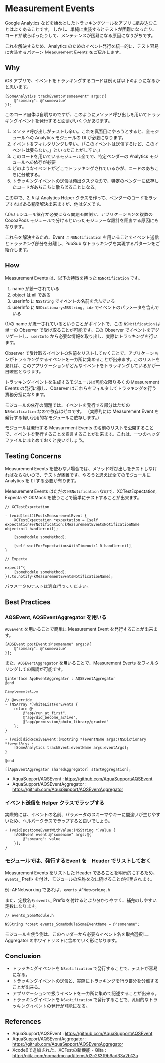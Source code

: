 Measurement Events
===

Google Analytics などを始めとしたトラッキングツールをアプリに組み込むことはよくあることです。
しかし、単純に実装するとテストが困難になったり、コードが散らばったりして、メンテナンスが困難になる原因になりがちです。

これを解決するため、Analytics のためのイベント発行を統一的に、テスト容易に実装するパターン Measurement Events をご紹介します。

Why
---

iOS アプリで、イベントをトラッキングするコードは例えば以下のようになるかと思います。

```objc
[SomeAnalytics trackEvent:@"someevent" args:@{
	@"somearg": @"somevalue"
}];
```

このコード自体は自明なのですが、このようにメソッド呼び出しを用いてトラッキングイベントを発行すると面倒がいくつかあります。

1. メソッド呼び出しがテストし辛い。これを真面目にやろうとすると、全モジュールへの Analytics モジュールの DI が必要になります。
2. イベントをフィルタリングし辛い。（「このイベントは送信するけど、このイベントは要らない。」といったことがし辛い。）
3. このコードを用いているモジュール全てで、特定ベンダーの Analytics モジュールへの依存が必要
4. どのようなイベントがどこでトラッキングされているかが、コードのあちこちに分散する。
5. トラッキングイベントの送信は頻出タスクなので、特定のベンダーに依存したコードがあちこちに散らばることになる。

この中で、2, 5 は Analytics Helper クラスを作って、ベンダーのコードをラップすればある程度解決出来ますが、他はダメです。

(3)のモジュール依存が必要になる問題も面倒で、アプリケーションを複数の CocoaPods モジュールで分けるといったモジュラーな設計を阻害する原因にもなります。

これらを解決するため、Event に `NSNotification` を用いることでイベント送信とトラッキング部分を分離し、PubSub なトラッキングを実現するパターンをご紹介します。

How
---

Measurement Events は、以下の特徴を持った `NSNotification` です。

1. name が統一されている
2. object は nil である
3. userInfo に `NSString` でイベントの名前を含んでいる
4. userInfo に `NSDictionary<NSString, id>` でイベントのパラメータを含んでいる

(1)の name が統一されているということがポイントで、この `NSNotification` は単一の Observer で受け取ることが可能です。この Observer でイベントをアグリゲートし、`userInfo` から必要な情報を取り出し、実際にトラッキングを行います。

Observer で受け取るイベントの名前をリストしておくことで、アプリケーションがトラッキングするイベントを一カ所に集めることが出来ます。このリストを見れば、このアプリケーションがどんなイベントをトラッキングしているかが一目瞭然となります。

トラッキングイベントを生成するモジュールは可能な限り多くの Measurement Events の発行に徹し、Observer はこれらをフィルタしてトラッキングを行う責務分担になります。

モジュールの依存の問題では、イベントを発行する部分はただの `NSNotification` なので依存はゼロです。
（実際的には Measurement Event を発行する軽い汎用的なモジュールに依存します。）

モジュールは発行する Measurement Events の名前のリストを公開することで、イベントを発行することを宣言することが出来ます。これは、一つのヘッダファイルにまとめておくと良いでしょう。

Testing Concerns
---

Measurement Events を使わない場合では、メソッド呼び出しをテストしなければならないので、テストが困難です。やろうと思えば全てのモジュールに Analytics を DI する必要が有ります。

Measurement Events はただの `NSNotification` なので、XCTestExpectation, Expecta や OCMock を使うことで簡単にテストすることが出来ます。

```objc
// XCTestExpectation

- (void)testItPostsMeasurementEvent {
    XCTestExpectation *expectation = [self expectationForNotification:kMeasurementEventsNotificationName object:nil handler:nil];
    
    [someModule someMethod];
    
    [self waitForExpectationsWithTimeout:1.0 handler:nil];
}
```

```objc
// Expecta

expect(^{
	[someModule someMethod];
}).to.notify(kMeasurementEventsNotificationName);
```

パラメータのテストは適宜行ってください。

Best Practices
---

### AQSEvent, AQSEventAggregator を用いる

`AQSEvent` を用いることで簡単に Measurement Event を発行することが出来ます。

```objc
[AQSEvent postEvent:@"somename" args:@{
	@"somearg": @"somevalue"
}];
```

また、`AQSEventAggregator` を用いることで、Measurement Events をフィルタリングしての購読が可能です。

```objc
@interface AppEventAggregator : AQSEventAggregator
@end

@implementation

// @override
- (NSArray *)whiteListForEvents {
    return @{
        @"app/run_at_first",
        @"app/did_become_active",
        @"app/permission/photo_library/granted"
    };
}

- (void)didReceiveEvent:(NSString *)eventName args:(NSDictionary *)eventArgs {
    [SomeAnalytics trackEvent:eventName args:eventArgs];
}

@end
```

```objc
[[AppEventAggregator sharedAggregator] startAggregation];
```

- AquaSupport/AQSEvent : https://github.com/AquaSupport/AQSEvent
- AquaSupport/AQSEventAggregator : https://github.com/AquaSupport/AQSEventAggregator

### イベント送信を Helper クラスでラップする

実際的には、イベントの名前、パラメータのスキーマやキーに間違いが生じやすいため、ヘルパークラスでラップすると良いでしょう。

```objc
+ (void)postSomeEventWithValue:(NSString *)value {
	[AQSEvent event:@"somename" args:@{
		@"somearg": value
	}];
}
```

### モジュールでは、発行する Event を　Header でリストしておく

Measurement Events をリストした Header であることを明示的にするため、`events_` Prefix を付け、モジュールの名称を次に続けることが推奨されます。

例: AFNetworking であれば、`events_AFNetworking.h`

また、定数名も `events_` Prefix を付けるとより分かりやすく、補完のしやすい定数になります。

```objc
// events_SomeModule.h

NSString *const events_SomeModuleSomeEventName = @"somename";
```

モジュールを使う側は、このヘッダーから必要なイベント名を取捨選択し、Aggregator のホワイトリストに含めていく形になります。

Conclusion
---

- トラッキングイベントを `NSNotification` で発行することで、テストが容易になる。
- トラッキングイベントの送信と、実際にトラッキングを行う部分を分離することが出来る。
- アプリケーションで扱うイベントを一カ所に集めて記述することが出来る。
- トラッキングイベントを `NSNotification` で発行することで、汎用的なトラッキングイベントの発行が可能になる。

References
---

- AquaSupport/AQSEvent : https://github.com/AquaSupport/AQSEvent
- AquaSupport/AQSEventAggregator : https://github.com/AquaSupport/AQSEventAggregator
- Xcode6で追加された、XCTestの新機能 - Qiita : http://qiita.com/nomadmonad/items/d2c283f9b9ad33a2b32a
